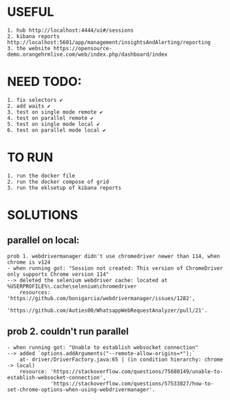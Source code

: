 # USEFUL

    1. hub http://localhost:4444/ui#/sessions
    2. kibana reports http://localhost:5601/app/management/insightsAndAlerting/reporting
    3. the website https://opensource-demo.orangehrmlive.com/web/index.php/dashboard/index

# NEED TODO:

    1. fix selectors ✔
    2. add waits ✔
    3. test on single mode remote ✔
    4. test on parallel remote ✔
    5. test on single mode local ✔
    6. test on parallel mode local ✔

# TO RUN

    1. run the docker file
    2. run the docker compose of grid
    3. run the eklsetup of kibana reports

# SOLUTIONS

## parallel on local:

    prob 1. webdrivermanager didn't use chromedriver newer than 114, when chrome is v124
    - when running got: "Session not created: This version of ChromeDriver only supports Chrome version 114"
    --> deleted the selenium webdriver cache: located at %USERPROFILE%\.cache\selenium\chromedriver
        resources: 'https://github.com/bonigarcia/webdrivermanager/issues/1282',
                   'https://github.com/Auties00/WhatsappWebRequestAnalyzer/pull/21'.

## prob 2. couldn't run parallel

    - when running got: "Unable to establish websocket connection"
    --> added `options.addArguments("--remote-allow-origins=*");`
        at- driver/DriverFactory.java:65 | (in condition hierarchy: chrome -> local)
        resource: 'https://stackoverflow.com/questions/75680149/unable-to-establish-websocket-connection',
                  'https://stackoverflow.com/questions/57533827/how-to-set-chrome-options-when-using-webdrivermanager'.


